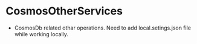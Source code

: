 # CosmosOtherServices

  * CosmosDb related othar operations. Need to add local.setings.json file while working locally.
